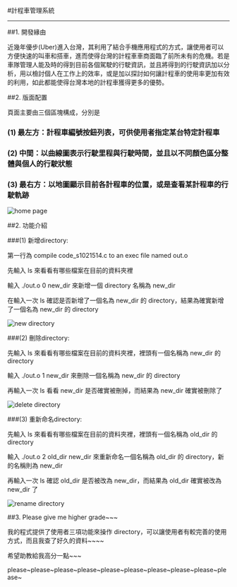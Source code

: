 #計程車管理系統

---
##1. 開發緣由 

近幾年優步(Uber)進入台灣，其利用了結合手機應用程式的方式，讓使用者可以方便快速的叫車和搭車，進而使得台灣的計程車車商面臨了前所未有的危機。若是車隊管理人能及時的得到目前各個駕駛的行駛資訊，並且將得到的行駛資訊加以分析，用以檢討個人在工作上的效率，或是加以探討如何讓計程車的使用率更加有效的利用，如此都能使得台灣本地的計程車獲得更多的優勢。


##2. 版面配置

頁面主要由三個區塊構成，分別是
### (1) 最左方：計程車編號按鈕列表，可供使用者指定某台特定計程車
### (2) 中間：以曲線圖表示行駛里程與行駛時間，並且以不同顏色區分整體與個人的行駛狀態
### (3) 最右方：以地圖顯示目前各計程車的位置，或是查看某計程車的行駛軌跡

![home page](https://github.com/rox38431/Taxi_Management/blob/master/Demo_IMAGE/page.png)

##2. 功能介紹

###(1) 新增directory: 

第一行為 compile code_s1021514.c to an exec file named out.o

先輸入 ls 來看看有哪些檔案在目前的資料夾裡

輸入 ./out.o 0 new_dir  來新增一個 directory 名稱為 new_dir

在輸入一次 ls 確認是否新增了一個名為 new_dir 的 directory，結果為確實新增了一個名為 new_dir 的 directory

![new directory](https://github.com/YZU-CSE-CS305-Intro-to-OS/rox38431-hw1/blob/master/demo_image/4.png)

###(2) 刪除directory:

先輸入 ls 來看看有哪些檔案在目前的資料夾裡，裡頭有一個名稱為 new_dir 的 directory

輸入 ./out.o 1 new_dir  來刪除一個名稱為 new_dir 的 directory

再輸入一次 ls 看看 new_dir 是否確實被刪掉，而結果為 new_dir 確實被刪除了

![delete directory](https://github.com/YZU-CSE-CS305-Intro-to-OS/rox38431-hw1/blob/master/demo_image/5.png)

###(3) 重新命名directory: 

先輸入 ls 來看看有哪些檔案在目前的資料夾裡，裡頭有一個名稱為 old_dir 的 directory

輸入 ./out.o 2 old_dir new_dir  來重新命名一個名稱為 old_dir 的 directory，新的名稱則為 new_dir

再輸入一次 ls 確認 old_dir 是否被改為 new_dir，而結果為 old_dir 確實被改為 new_dir 了

![rename directory](https://github.com/YZU-CSE-CS305-Intro-to-OS/rox38431-hw1/blob/master/demo_image/6.png)

##3. Please give me higher grade~~~

我的程式提供了使用者三項功能來操作 directory，可以讓使用者有較完善的使用方式，而且我查了好久的資料~~~~

希望助教給我高分一點~~~

please~please~please~please~please~please~please~please~please~please~
